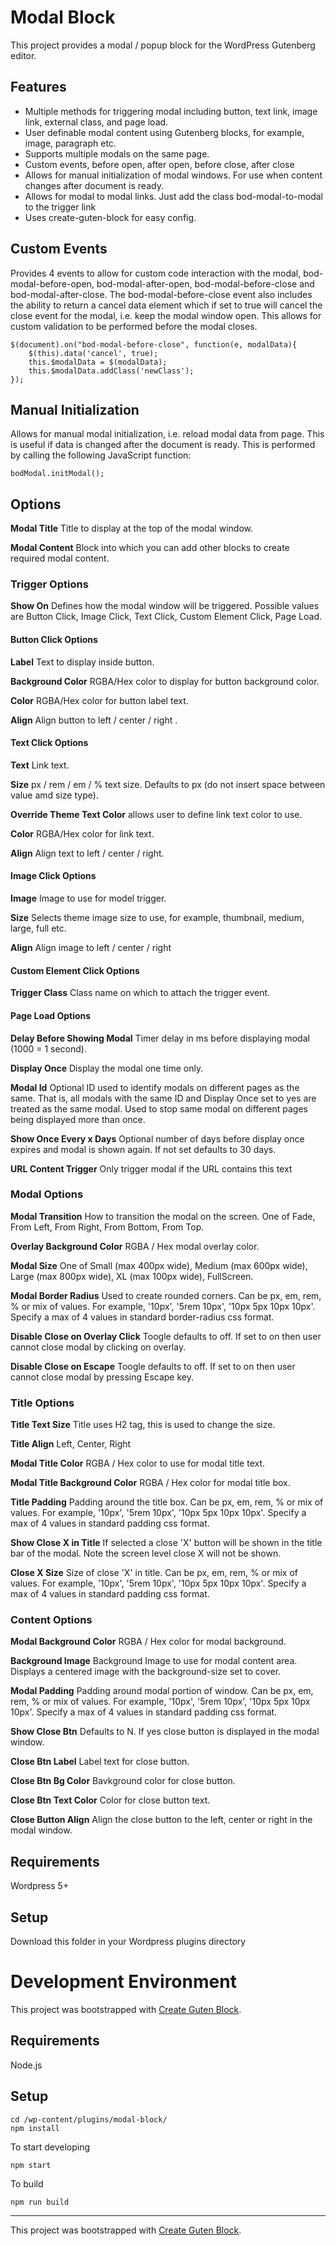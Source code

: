 # Modal Block

This project provides a modal / popup block for the  WordPress Gutenberg editor.

## Features

- Multiple methods for triggering modal including button, text link, image link, external class, and page load.
- User definable modal content using Gutenberg blocks, for example, image, paragraph etc. 
- Supports multiple modals on the same page.
- Custom events, before open, after open, before close, after close
- Allows for manual initialization of modal windows. For use when content changes after document is ready.
- Allows for modal to modal links. Just add the class bod-modal-to-modal to the trigger link
- Uses create-guten-block for easy config.

## Custom Events

Provides 4 events to allow for custom code interaction with the modal, bod-modal-before-open, bod-modal-after-open, bod-modal-before-close  and bod-modal-after-close. The bod-modal-before-close event also includes the ability to return a cancel data element which if set to true will cancel the close event for the modal, i.e. keep the modal window open. This allows for custom validation to be performed before the modal closes.

    $(document).on("bod-modal-before-close", function(e, modalData){
	    $(this).data('cancel', true);
	    this.$modalData = $(modalData);
	    this.$modalData.addClass('newClass');
    });

## Manual Initialization

Allows for manual modal initialization, i.e. reload modal data from page. This is useful if data is changed after the document is ready. This is performed by calling the following JavaScript function:

	bodModal.initModal();

## Options

**Modal Title** Title to display at the top of the modal window.

**Modal Content** Block into which you can add other blocks to create required modal content.

### Trigger Options

**Show On** Defines how the modal window will be triggered. Possible values are Button Click, Image Click, Text Click, Custom Element Click, Page Load.

#### Button Click Options

**Label** Text to display inside button.

**Background Color** RGBA/Hex color to display for button background color. 

**Color** RGBA/Hex color for button label text.

**Align** Align button to left / center / right .

#### Text Click Options

**Text** Link text.

**Size** px / rem / em / % text size. Defaults to px (do not insert space between value amd size type).

**Override Theme Text Color** allows user to define link text color to use.

**Color** RGBA/Hex color for link text.

**Align** Align text to left / center / right. 

#### Image Click Options

**Image** Image to use for model trigger.

**Size** Selects theme image size to use, for example, thumbnail, medium, large, full etc. 

**Align** Align image to left / center / right 

#### Custom Element Click Options

**Trigger Class** Class name on which to attach the trigger event.

#### Page Load Options

**Delay Before Showing Modal** Timer delay in ms before displaying modal (1000 = 1 second).

**Display Once** Display the modal one time only.

**Modal Id** Optional ID used to identify modals on different pages as the same. That is, all modals with the same ID and Display Once set to yes are treated as the same modal. Used to stop same modal on different pages being displayed more than once.

**Show Once Every x Days** Optional number of days before display once expires and modal is shown again. If not set defaults to 30 days.

**URL Content Trigger** Only trigger modal if the URL contains this text

### Modal Options

**Modal Transition** How to transition the modal on the screen. One of Fade, From Left, From Right, From Bottom, From Top.

**Overlay Background Color** RGBA / Hex modal overlay color.

**Modal Size** One of Small (max 400px wide), Medium (max 600px wide), Large (max 800px wide),  XL (max 100px wide), FullScreen.

**Modal Border Radius** Used to create rounded corners. Can be px, em, rem, % or mix of values. For example, '10px', '5rem 10px', '10px 5px 10px 10px'. Specify a max of 4 values in standard border-radius css format.

**Disable Close on Overlay Click** Toogle defaults to off. If set to on then user cannot close modal by clicking on overlay.

**Disable Close on Escape** Toogle defaults to off. If set to on then user cannot close modal by pressing Escape key.

### Title Options

**Title Text Size** Title uses H2 tag, this is used to change the size.

**Title Align** Left, Center, Right

**Modal Title Color** RGBA / Hex color to use for modal title text.

**Modal Title Background Color** RGBA / Hex color for modal title box.

**Title Padding** Padding around the title box. Can be px, em, rem, % or mix of values. For example, '10px', '5rem 10px', '10px 5px 10px 10px'. Specify a max of 4 values in standard padding css format.

**Show Close X in Title** If selected a close 'X' button will be shown in the title bar of the modal. Note the screen level close X will not be shown.

**Close X Size** Size of close 'X' in title. Can be px, em, rem, % or mix of values. For example, '10px', '5rem 10px', '10px 5px 10px 10px'. Specify a max of 4 values in standard padding css format.

### Content Options

**Modal Background Color** RGBA / Hex color for modal background.

**Background Image** Background Image to use for modal content area. Displays a centered image with the background-size set to cover. 

**Modal Padding** Padding around modal portion of window. Can be px, em, rem, % or mix of values. For example, '10px', '5rem 10px', '10px 5px 10px 10px'. Specify a max of 4 values in standard padding css format.

**Show Close Btn** Defaults to N. If yes close button is displayed in the modal window.

**Close Btn Label** Label text for close button.

**Close Btn Bg Color** Bavkground color for close button.

**Close Btn Text Color** Color for close button text.

**Close Button Align** Align the close button to the left, center or right in the modal window. 

## Requirements

Wordpress 5+

## Setup

Download this folder in your Wordpress plugins directory

# Development Environment
This project was bootstrapped with [Create Guten Block](https://github.com/ahmadawais/create-guten-block).

## Requirements
Node.js

## Setup

```
cd /wp-content/plugins/modal-block/
npm install
```
To start developing
```
npm start
```

To build
```
npm run build
```

---

This project was bootstrapped with [Create Guten Block](https://github.com/ahmadawais/create-guten-block).
